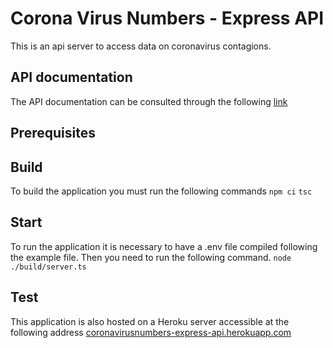 # Corona Virus Numbers - Express API
This is an api server to access data on coronavirus contagions.

## API documentation
The API documentation can be consulted through the following [link](https://carassale.github.io/coronavirusnumbers-express-api)

## Prerequisites

## Build
To build the application you must run the following commands
`npm ci`
`tsc`

## Start
To run the application it is necessary to have a .env file compiled following the example file. Then you need to run the following command.
`node ./build/server.ts` 

## Test
This application is also hosted on a Heroku server accessible at the following address [coronavirusnumbers-express-api.herokuapp.com](https://coronavirusnumbers-express-api.herokuapp.com)
